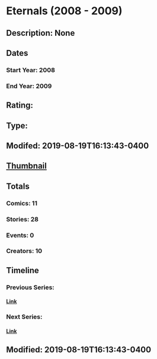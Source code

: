 # Eternals (2008 - 2009)
## Description: None
## Dates
### Start Year: 2008
### End Year: 2009
## Rating: 
## Type: 
## Modifed: 2019-08-19T16:13:43-0400
## [Thumbnail](http://i.annihil.us/u/prod/marvel/i/mg/8/f0/5d5b02e0a1c99.jpg)
## Totals
### Comics: 11
### Stories: 28
### Events: 0
### Creators: 10
## Timeline
### Previous Series: 
#### [Link]()
### Next Series: 
#### [Link]()
## Modified: 2019-08-19T16:13:43-0400